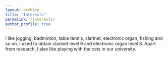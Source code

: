 ```yaml
---
layout: archive
title: "Interests"
permalink: /interests/
author_profile: true
---
```

I like jogging, badminton, table tennis, clarinet, electronic organ, fishing and so on. I used to obtain clarinet level 9 and electronic organ level 8.
Apart from research, I also like playing with the cats in our university.
